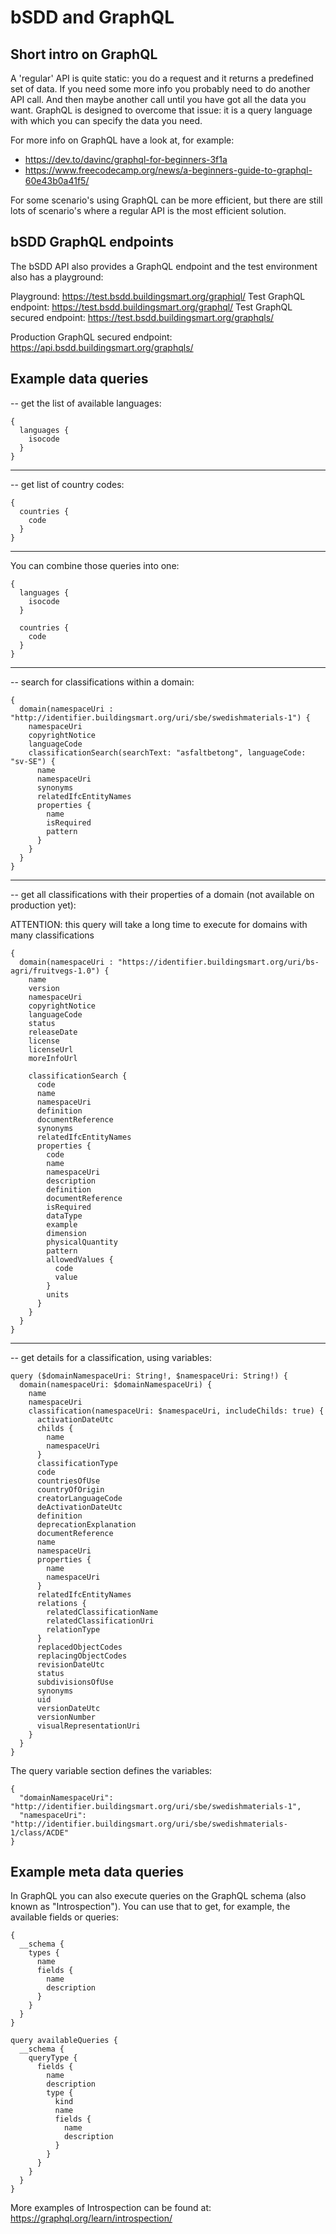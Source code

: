 # bSDD and GraphQL

## Short intro on GraphQL

A 'regular' API is quite static: you do a request and it returns a predefined set of data. If you need some more info you probably need to do another API call. And then maybe another call until you have got all the data you want. GraphQL is designed to overcome that issue: it is a query language with which you can specify the data you need.

For more info on GraphQL have a look at, for example:
- https://dev.to/davinc/graphql-for-beginners-3f1a
- https://www.freecodecamp.org/news/a-beginners-guide-to-graphql-60e43b0a41f5/

For some scenario's using GraphQL can be more efficient, but there are still lots of scenario's where a regular API is the most efficient solution.

## bSDD GraphQL endpoints

The bSDD API also provides a GraphQL endpoint and the test environment also has a playground:

Playground: https://test.bsdd.buildingsmart.org/graphiql/
Test GraphQL endpoint: https://test.bsdd.buildingsmart.org/graphql/
Test GraphQL secured endpoint: https://test.bsdd.buildingsmart.org/graphqls/

Production GraphQL secured endpoint: https://api.bsdd.buildingsmart.org/graphqls/

## Example data queries

-- get the list of available languages:
```
{
  languages {
    isocode
  }
}
```
----

-- get list of country codes:
```
{
  countries {
    code
  }
}
```
----

You can combine those queries into one:
```
{
  languages {
    isocode
  }

  countries {
    code
  }
}
```
----

-- search for classifications within a domain:
```
{
  domain(namespaceUri : "http://identifier.buildingsmart.org/uri/sbe/swedishmaterials-1") {
    namespaceUri
    copyrightNotice
    languageCode
    classificationSearch(searchText: "asfaltbetong", languageCode: "sv-SE") {
      name
      namespaceUri
      synonyms
      relatedIfcEntityNames
      properties {
        name
        isRequired
        pattern
      }
    }
  }
}
```
----

-- get all classifications with their properties of a domain (not available on production yet):

ATTENTION: this query will take a long time to execute for domains with many classifications
```
{
  domain(namespaceUri : "https://identifier.buildingsmart.org/uri/bs-agri/fruitvegs-1.0") {
    name
    version
    namespaceUri
    copyrightNotice
    languageCode
    status
    releaseDate
    license
    licenseUrl
    moreInfoUrl
    
    classificationSearch {
      code
      name
      namespaceUri
      definition
      documentReference
      synonyms
      relatedIfcEntityNames
      properties {
        code
        name
        namespaceUri
        description
        definition
        documentReference
        isRequired
        dataType
        example
        dimension
        physicalQuantity
        pattern
        allowedValues {
          code
          value
        }
        units
      }
    }
  }
}
```
----

-- get details for a classification, using variables:
```
query ($domainNamespaceUri: String!, $namespaceUri: String!) {
  domain(namespaceUri: $domainNamespaceUri) {
    name
    namespaceUri
    classification(namespaceUri: $namespaceUri, includeChilds: true) {
      activationDateUtc
      childs {
        name
        namespaceUri
      }
      classificationType
      code
      countriesOfUse
      countryOfOrigin
      creatorLanguageCode
      deActivationDateUtc
      definition
      deprecationExplanation
      documentReference
      name
      namespaceUri
      properties {
        name
        namespaceUri
      }
      relatedIfcEntityNames
      relations {
        relatedClassificationName
        relatedClassificationUri
        relationType
      }
      replacedObjectCodes
      replacingObjectCodes
      revisionDateUtc
      status
      subdivisionsOfUse
      synonyms
      uid
      versionDateUtc
      versionNumber
      visualRepresentationUri
    }
  }
}
```
The query variable section defines the variables:
```
{
  "domainNamespaceUri": "http://identifier.buildingsmart.org/uri/sbe/swedishmaterials-1",
  "namespaceUri": "http://identifier.buildingsmart.org/uri/sbe/swedishmaterials-1/class/ACDE"
}
```
## Example meta data queries

In GraphQL you can also execute queries on the GraphQL schema (also known as "Introspection"). You can use that to get, for example, the available fields or queries:
```
{
  __schema {
    types {
      name
      fields {
        name
        description
      }
    }
  }
}

query availableQueries {
  __schema {
    queryType {
      fields {
        name
        description
        type {
          kind
          name
          fields {
            name
            description
          }
        }
      }
    }
  }
}
```
More examples of Introspection can be found at: https://graphql.org/learn/introspection/